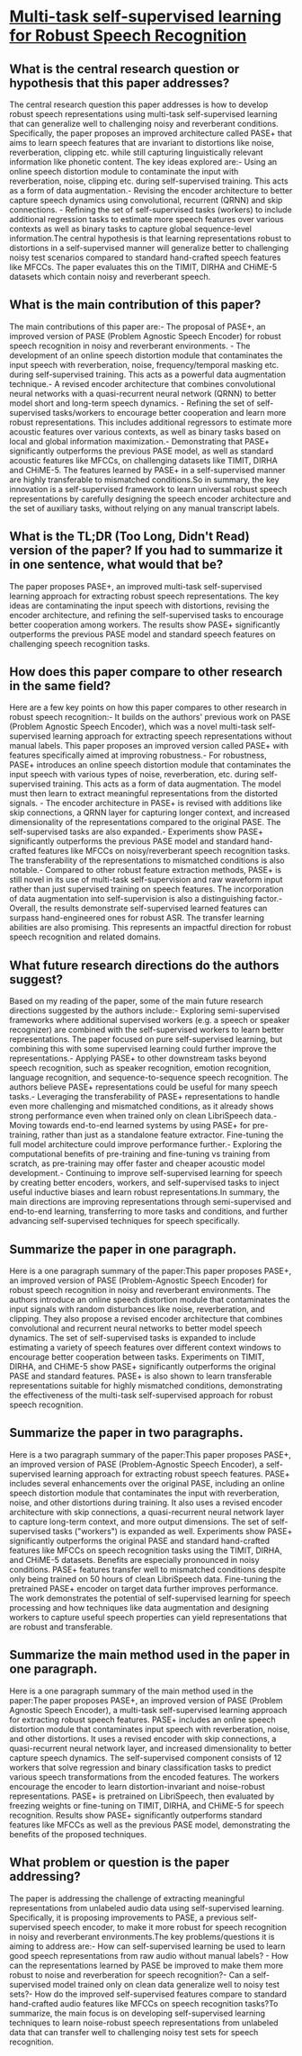 # [Multi-task self-supervised learning for Robust Speech Recognition](https://arxiv.org/abs/2001.09239)

## What is the central research question or hypothesis that this paper addresses?

The central research question this paper addresses is how to develop robust speech representations using multi-task self-supervised learning that can generalize well to challenging noisy and reverberant conditions. Specifically, the paper proposes an improved architecture called PASE+ that aims to learn speech features that are invariant to distortions like noise, reverberation, clipping etc. while still capturing linguistically relevant information like phonetic content. The key ideas explored are:- Using an online speech distortion module to contaminate the input with reverberation, noise, clipping etc. during self-supervised training. This acts as a form of data augmentation.- Revising the encoder architecture to better capture speech dynamics using convolutional, recurrent (QRNN) and skip connections. - Refining the set of self-supervised tasks (workers) to include additional regression tasks to estimate more speech features over various contexts as well as binary tasks to capture global sequence-level information.The central hypothesis is that learning representations robust to distortions in a self-supervised manner will generalize better to challenging noisy test scenarios compared to standard hand-crafted speech features like MFCCs. The paper evaluates this on the TIMIT, DIRHA and CHiME-5 datasets which contain noisy and reverberant speech.


## What is the main contribution of this paper?

The main contributions of this paper are:- The proposal of PASE+, an improved version of PASE (Problem Agnostic Speech Encoder) for robust speech recognition in noisy and reverberant environments. - The development of an online speech distortion module that contaminates the input speech with reverberation, noise, frequency/temporal masking etc. during self-supervised training. This acts as a powerful data augmentation technique.- A revised encoder architecture that combines convolutional neural networks with a quasi-recurrent neural network (QRNN) to better model short and long-term speech dynamics. - Refining the set of self-supervised tasks/workers to encourage better cooperation and learn more robust representations. This includes additional regressors to estimate more acoustic features over various contexts, as well as binary tasks based on local and global information maximization.- Demonstrating that PASE+ significantly outperforms the previous PASE model, as well as standard acoustic features like MFCCs, on challenging datasets like TIMIT, DIRHA and CHiME-5. The features learned by PASE+ in a self-supervised manner are highly transferable to mismatched conditions.So in summary, the key innovation is a self-supervised framework to learn universal robust speech representations by carefully designing the speech encoder architecture and the set of auxiliary tasks, without relying on any manual transcript labels.


## What is the TL;DR (Too Long, Didn't Read) version of the paper? If you had to summarize it in one sentence, what would that be?

The paper proposes PASE+, an improved multi-task self-supervised learning approach for extracting robust speech representations. The key ideas are contaminating the input speech with distortions, revising the encoder architecture, and refining the self-supervised tasks to encourage better cooperation among workers. The results show PASE+ significantly outperforms the previous PASE model and standard speech features on challenging speech recognition tasks.


## How does this paper compare to other research in the same field?

Here are a few key points on how this paper compares to other research in robust speech recognition:- It builds on the authors' previous work on PASE (Problem Agnostic Speech Encoder), which was a novel multi-task self-supervised learning approach for extracting speech representations without manual labels. This paper proposes an improved version called PASE+ with features specifically aimed at improving robustness.- For robustness, PASE+ introduces an online speech distortion module that contaminates the input speech with various types of noise, reverberation, etc. during self-supervised training. This acts as a form of data augmentation. The model must then learn to extract meaningful representations from the distorted signals. - The encoder architecture in PASE+ is revised with additions like skip connections, a QRNN layer for capturing longer context, and increased dimensionality of the representations compared to the original PASE. The self-supervised tasks are also expanded.- Experiments show PASE+ significantly outperforms the previous PASE model and standard hand-crafted features like MFCCs on noisy/reverberant speech recognition tasks. The transferability of the representations to mismatched conditions is also notable.- Compared to other robust feature extraction methods, PASE+ is still novel in its use of multi-task self-supervision and raw waveform input rather than just supervised training on speech features. The incorporation of data augmentation into self-supervision is also a distinguishing factor.- Overall, the results demonstrate self-supervised learned features can surpass hand-engineered ones for robust ASR. The transfer learning abilities are also promising. This represents an impactful direction for robust speech recognition and related domains.


## What future research directions do the authors suggest?

Based on my reading of the paper, some of the main future research directions suggested by the authors include:- Exploring semi-supervised frameworks where additional supervised workers (e.g. a speech or speaker recognizer) are combined with the self-supervised workers to learn better representations. The paper focused on pure self-supervised learning, but combining this with some supervised learning could further improve the representations.- Applying PASE+ to other downstream tasks beyond speech recognition, such as speaker recognition, emotion recognition, language recognition, and sequence-to-sequence speech recognition. The authors believe PASE+ representations could be useful for many speech tasks.- Leveraging the transferability of PASE+ representations to handle even more challenging and mismatched conditions, as it already shows strong performance even when trained only on clean LibriSpeech data.- Moving towards end-to-end learned systems by using PASE+ for pre-training, rather than just as a standalone feature extractor. Fine-tuning the full model architecture could improve performance further.- Exploring the computational benefits of pre-training and fine-tuning vs training from scratch, as pre-training may offer faster and cheaper acoustic model development.- Continuing to improve self-supervised learning for speech by creating better encoders, workers, and self-supervised tasks to inject useful inductive biases and learn robust representations.In summary, the main directions are improving representations through semi-supervised and end-to-end learning, transferring to more tasks and conditions, and further advancing self-supervised techniques for speech specifically.


## Summarize the paper in one paragraph.

Here is a one paragraph summary of the paper:This paper proposes PASE+, an improved version of PASE (Problem-Agnostic Speech Encoder) for robust speech recognition in noisy and reverberant environments. The authors introduce an online speech distortion module that contaminates the input signals with random disturbances like noise, reverberation, and clipping. They also propose a revised encoder architecture that combines convolutional and recurrent neural networks to better model speech dynamics. The set of self-supervised tasks is expanded to include estimating a variety of speech features over different context windows to encourage better cooperation between tasks. Experiments on TIMIT, DIRHA, and CHiME-5 show PASE+ significantly outperforms the original PASE and standard features. PASE+ is also shown to learn transferable representations suitable for highly mismatched conditions, demonstrating the effectiveness of the multi-task self-supervised approach for robust speech recognition.


## Summarize the paper in two paragraphs.

Here is a two paragraph summary of the paper:This paper proposes PASE+, an improved version of PASE (Problem-Agnostic Speech Encoder), a self-supervised learning approach for extracting robust speech features. PASE+ includes several enhancements over the original PASE, including an online speech distortion module that contaminates the input with reverberation, noise, and other distortions during training. It also uses a revised encoder architecture with skip connections, a quasi-recurrent neural network layer to capture long-term context, and more output dimensions. The set of self-supervised tasks ("workers") is expanded as well. Experiments show PASE+ significantly outperforms the original PASE and standard hand-crafted features like MFCCs on speech recognition tasks using the TIMIT, DIRHA, and CHiME-5 datasets. Benefits are especially pronounced in noisy conditions. PASE+ features transfer well to mismatched conditions despite only being trained on 50 hours of clean LibriSpeech data. Fine-tuning the pretrained PASE+ encoder on target data further improves performance. The work demonstrates the potential of self-supervised learning for speech processing and how techniques like data augmentation and designing workers to capture useful speech properties can yield representations that are robust and transferable.


## Summarize the main method used in the paper in one paragraph.

Here is a one paragraph summary of the main method used in the paper:The paper proposes PASE+, an improved version of PASE (Problem Agnostic Speech Encoder), a multi-task self-supervised learning approach for extracting robust speech features. PASE+ includes an online speech distortion module that contaminates input speech with reverberation, noise, and other distortions. It uses a revised encoder with skip connections, a quasi-recurrent neural network layer, and increased dimensionality to better capture speech dynamics. The self-supervised component consists of 12 workers that solve regression and binary classification tasks to predict various speech transformations from the encoded features. The workers encourage the encoder to learn distortion-invariant and noise-robust representations. PASE+ is pretrained on LibriSpeech, then evaluated by freezing weights or fine-tuning on TIMIT, DIRHA, and CHiME-5 for speech recognition. Results show PASE+ significantly outperforms standard features like MFCCs as well as the previous PASE model, demonstrating the benefits of the proposed techniques.


## What problem or question is the paper addressing?

The paper is addressing the challenge of extracting meaningful representations from unlabeled audio data using self-supervised learning. Specifically, it is proposing improvements to PASE, a previous self-supervised speech encoder, to make it more robust for speech recognition in noisy and reverberant environments.The key problems/questions it is aiming to address are:- How can self-supervised learning be used to learn good speech representations from raw audio without manual labels? - How can the representations learned by PASE be improved to make them more robust to noise and reverberation for speech recognition?- Can a self-supervised model trained only on clean data generalize well to noisy test sets?- How do the improved self-supervised features compare to standard hand-crafted audio features like MFCCs on speech recognition tasks?To summarize, the main focus is on developing self-supervised learning techniques to learn noise-robust speech representations from unlabeled data that can transfer well to challenging noisy test sets for speech recognition.
